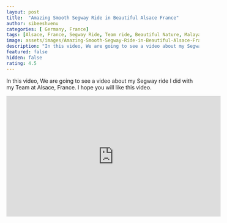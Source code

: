 ```yaml
---
layout: post
title:  "Amazing Smooth Segway Ride in Beautiful Alsace France"
author: sibeeshvenu
categories: [ Germany, France]
tags: [Alsace, France, Segway Ride, Team ride, Beautiful Nature, Malayalam, Sibeesh Passion, Njan Oru Malayali, ഞാൻ ഒരു മലയാളി, Germaniyile Nalukal, Germany, Malayali in Germany, Indians in Germany, Keralite in Germany, Malayalees in Germany, Malayali in France, sibeeshpassion.com, sibeeshvenu.com, njan-oru-malayali.com]
image: assets/images/Amazing-Smooth-Segway-Ride-in-Beautiful-Alsace-France.webp
description: "In this video, We are going to see a video about my Segway ride I did with my Team at Alsace, France. I hope you will like this video."
featured: false
hidden: false
rating: 4.5
---
```


In this video, We are going to see a video about my Segway ride I did with my Team at Alsace, France. I hope you will like this video.

<iframe width="560" height="315" src="https://www.youtube.com/embed/-VEvLRs2qek" frameborder="0" allow="accelerometer; autoplay; encrypted-media; gyroscope; picture-in-picture" allowfullscreen></iframe>
